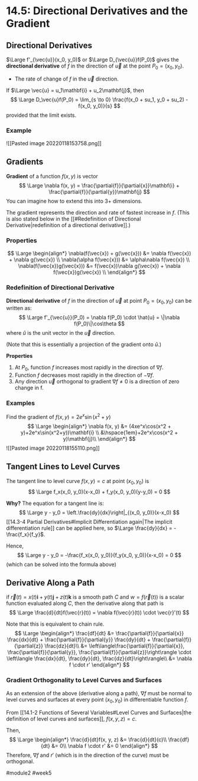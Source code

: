 # 14.5: Directional Derivatives and the Gradient

## Directional Derivatives
$\Large f'_{\vec{u}}(x_0, y_0)$ or $\Large D_{\vec{u}}f(P_0)$ gives the **directional derivative** of $f$ in the direction of $\vec{u}$ at the point $P_0 = (x_0, y_0)$.
- The rate of change of $f$ in the $\vec{u}$ direction.

If $\Large \vec{u} = u_1\mathbf{i} + u_2\mathbf{j}$, then
$$
\Large
D_\vec{u}f(P_0) = \lim_{s \to 0} \frac{f(x_0 + su_1, y_0 + su_2) - f(x_0, y_0)}{s}
$$
provided that the limit exists.

### Example
![[Pasted image 20220118153758.png]]

## Gradients
**Gradient** of a function $f(x, y)$ is vector
$$
\Large
\nabla f(x, y) = \frac{\partial{f}}{\partial{x}}\mathbf{i} + \frac{\partial{f}}{\partial{y}}\mathbf{j}
$$
You can imagine how to extend this into 3+ dimensions.

The gradient represents the direction and rate of fastest increase in $f$. (This is also stated below in the [[#Redefinition of Directional Derivative|redefinition of a directional derivative]].)

### Properties
$$
\Large
\begin{align*}
	\nabla(f(\vec{x}) + g(\vec{x})) &= \nabla f(\vec{x}) + \nabla g(\vec{x}) \\
	\nabla(\alpha f(\vec{x})) &= \alpha\nabla f(\vec{x}) \\
	\nabla(f(\vec{x})g(\vec{x})) &= f(\vec{x})\nabla g(\vec{x}) + \nabla f(\vec{x})g(\vec{x}) \\
\end{align*}
$$

### Redefinition of Directional Derivative
**Directional derivative** of $f$ in the direction of $\vec{u}$ at point $P_0 = (x_0, y_0)$ can be written as:
$$
\Large
f'_{\vec{u}}(P_0) = \nabla f(P_0) \cdot \hat{u} = \|\nabla f(P_0)\|\cos\theta
$$
where $\hat{u}$ is the unit vector in the $\vec{u}$ direction.

(Note that this is essentially a projection of the gradient onto $\hat{u}$.)

**Properties**
1. At $P_0$, function $f$ increases most rapidly in the direction of $\nabla f$.
2. Function $f$ decreases most rapidly in the direction of $-\nabla f$.
3. Any direction $\vec{u}$ orthogonal to gradient $\nabla f \neq 0$ is a direction of zero change in f.

### Examples
Find the gradient of $f(x, y) = 2e^x\sin(x^2+y)$
$$
\Large
\begin{align*}
\nabla f(x, y) &= (4xe^x\cos(x^2 + y)+2e^x\sin(x^2+y))\mathbf{i} \\
&\hspace{1em}+2e^x\cos(x^2 + y)\mathbf{j}\\
\end{align*}
$$
![[Pasted image 20220118155110.png]]
## Tangent Lines to Level Curves
The tangent line to level curve $f(x, y) = c$ at point $(x_0, y_0)$ is
$$
\Large
f_x(x_0, y_0)(x-x_0) + f_y(x_0, y_0)(y-y_0) = 0
$$

**Why?**
The equation for a tangent line is:
$$
\Large
y - y_0 = \left.\frac{dy}{dx}\right|_{(x_0, y_0)}(x-x_0)
$$
[[14.3-4 Partial Derivatives#Implicit Differentiation again|The implicit differentiation rule]] can be applied here, so $\Large \frac{dy}{dx} = -\frac{f_x}{f_y}$.

Hence,
$$
\Large
y - y_0 = -\frac{f_x(x_0, y_0)}{f_y(x_0, y_0)}(x-x_0) = 0
$$
(which can be solved into the formula above)

## Derivative Along a Path
if $\vec{r}(t) = x(t)\mathbf{i} + y(t)\mathbf{j} + z(t)\mathbf{k}$ is a smooth path $C$ and $w = f(\vec{r}(t))$ is a scalar function evaluated along $C$, then the derivative along that path is
$$
\Large
\frac{d}{dt}f(\vec{r}(t)) = \nabla f(\vec{r}(t)) \cdot \vec{r}'(t)
$$

Note that this is equivalent to chain rule.
$$
\Large
\begin{align*}
\frac{df}{dt} &= \frac{\partial{f}}{\partial{x}} \frac{dx}{dt} + \frac{\partial{f}}{\partial{y}} \frac{dy}{dt} + \frac{\partial{f}}{\partial{z}} \frac{dz}{dt}\\
&= \left\langle\frac{\partial{f}}{\partial{x}}, \frac{\partial{f}}{\partial{y}}, \frac{\partial{f}}{\partial{z}}\right\rangle \cdot \left\langle \frac{dx}{dt}, \frac{dy}{dt}, \frac{dz}{dt}\right\rangle\\
&= \nabla f \cdot r'
\end{align*}
$$

### Gradient Orthogonality to Level Curves and Surfaces
As an extension of the above (derivative along a path), $\nabla f$ must be normal to level curves and surfaces at every point $(x_0, y_0)$ in differentiable function $f$.

From [[14.1-2 Functions of Several Variables#Level Curves and Surfaces|the definition of level curves and surfaces]], $f(x, y, z) = c$.

Then,
$$
\Large
\begin{align*}
\frac{d}{dt}f(x, y, z) &= \frac{d}{dt}(c)\\
\frac{df}{dt} &= 0\\
\nabla f \cdot r' &= 0
\end{align*}
$$
Therefore, $\nabla f$ and $r'$ (which is in the direction of the curve) must be orthogonal.

#module2 #week5